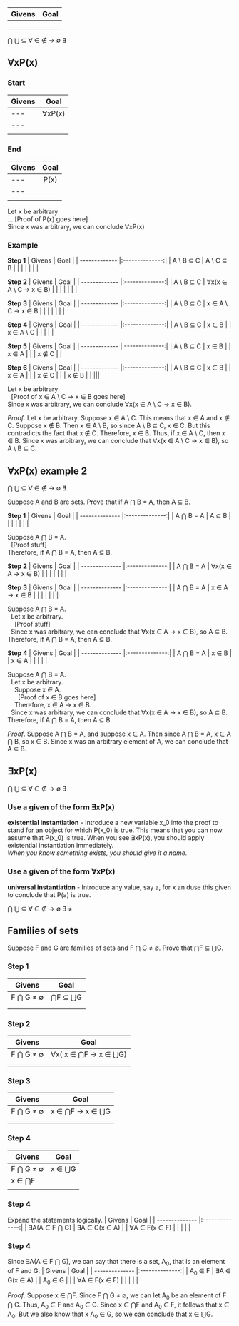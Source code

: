 | Givens         | Goal           | 
| -------------- |:--------------:| 
|                |                | 
|                |                | 
|                |                | 

⋂ ⋃ ⊆ ∀ ∈ ∉ → ∅ ∃ &nbsp;&nbsp;


## ∀xP(x)

### Start
| Givens         | Goal           | 
| ------------- |:--------------:| 
|      ---      |    ∀xP(x)      | 
|      ---      |                | 
|               |                | 


### End

| Givens         | Goal           | 
| ------------- |:--------------:| 
|      ---      |    P(x)        | 
|      ---      |                | 
|               |                | 

Let x be arbitrary  
... [Proof of P(x) goes here]  
Since x was arbitrary, we can conclude ∀xP(x)

### Example

**Step 1**
| Givens         | Goal           | 
| ------------- |:--------------:| 
|   A \ B ⊆ C   |  A \ C ⊆ B     | 
|               |                | 
|               |                | 

**Step 2**
| Givens         | Goal           | 
| ------------- |:--------------:| 
|   A \ B ⊆ C   |  ∀x(x ∈ A \ C → x ∈ B) | 
|               |                | 
|               |                | 

**Step 3**
| Givens         | Goal           | 
| ------------- |:--------------:| 
|   A \ B ⊆ C   |  x ∈ A \ C → x ∈ B | 
|               |                | 
|               |                | 

**Step 4**
| Givens         | Goal           | 
| ------------- |:--------------:| 
|   A \ B ⊆ C   |     x ∈ B      | 
|   x ∈ A \ C   |                | 
|               |                | 

**Step 5**
| Givens         | Goal           | 
| ------------- |:--------------:| 
|   A \ B ⊆ C   |     x ∈ B      | 
|   x ∈ A       |                | 
|   x ∉ C       |                |

**Step 6**
| Givens         | Goal           | 
| ------------- |:--------------:| 
|   A \ B ⊆ C   |     x ∈ B      | 
|   x ∈ A       |                | 
|   x ∉ C       |                |
|   x ∉ B       |                |
|||

Let x be arbitrary  
&nbsp;&nbsp;[Proof of x ∈ A \ C -> x ∈ B goes here]  
Since x was arbitrary, we can conclude ∀x(x ∈ A \ C → x ∈ B).

_Proof_. Let x be arbitrary. Suppose x ∈ A \ C. This means that x ∈ A and x ∉ C. Suppose x ∉ B. Then x ∈ A \ B, so since A \ B ⊆ C, x ∈ C. But this contradicts the fact that x ∉ C. Therefore, x ∈ B. Thus, if x ∈ A \ C, then x ∈ B. Since x was arbitrary, we can conclude that ∀x(x ∈ A \ C → x ∈ B), so A \ B ⊆ C.

## ∀xP(x) example 2

⋂ ⋃ ⊆ ∀ ∈ ∉ → ∅ ∃ &nbsp;&nbsp;

Suppose A and B are sets. Prove that if A ⋂ B = A, then A ⊆ B.

**Step 1**
| Givens         | Goal           | 
| -------------- |:--------------:| 
|  A ⋂ B = A     |     A ⊆ B      | 
|                |                | 
|                |                | 

Suppose A ⋂ B = A.  
&nbsp;&nbsp;[Proof stuff]  
Therefore, if A ⋂ B = A, then A ⊆ B. 

**Step 2**
| Givens         | Goal           | 
| -------------- |:--------------:| 
|  A ⋂ B = A     | ∀x(x ∈ A → x ∈ B) | 
|                |                | 
|                |                | 


**Step 3**
| Givens         | Goal           | 
| -------------- |:--------------:| 
|  A ⋂ B = A     | x ∈ A → x ∈ B  | 
|                |                | 
|                |                | 

Suppose A ⋂ B = A.  
&nbsp;&nbsp;Let x be arbitrary.  
&nbsp;&nbsp;&nbsp;&nbsp;[Proof stuff]    
&nbsp;&nbsp;Since x was arbitrary, we can conclude that ∀x(x ∈ A → x ∈ B), so A ⊆ B.  
Therefore, if A ⋂ B = A, then A ⊆ B. 

**Step 4**
| Givens         | Goal           | 
| -------------- |:--------------:| 
|  A ⋂ B = A     |    x ∈ B       | 
|  x ∈ A         |                | 
|                |                | 

Suppose A ⋂ B = A.  
&nbsp;&nbsp;Let x be arbitrary.  
&nbsp;&nbsp;&nbsp;&nbsp;Suppose x ∈ A.  
&nbsp;&nbsp;&nbsp;&nbsp;&nbsp;&nbsp;[Proof of x ∈ B goes here]  
&nbsp;&nbsp;&nbsp;&nbsp;Therefore, x ∈ A → x ∈ B.  
&nbsp;&nbsp;Since x was arbitrary, we can conclude that ∀x(x ∈ A → x ∈ B), so A ⊆ B.  
Therefore, if A ⋂ B = A, then A ⊆ B. 

_Proof_. Suppose A ⋂ B = A, and suppose x ∈ A. Then since A ⋂ B = A, x ∈ A ⋂ B, so x ∈ B. Since x was an arbitrary element of A, we can conclude that A ⊆ B.  


## ∃xP(x)

⋂ ⋃ ⊆ ∀ ∈ ∉ → ∅ ∃ &nbsp;&nbsp;

### Use a given of the form ∃xP(x)
**existential instantiation** - Introduce a new variable x_0 into the proof to stand for an object for which P(x_0) is true. This means that you can now assume that P(x_0) is true. When you see ∃xP(x), you should apply existential instantiation immediately.  
_When you know something exists, you should give it a name._

### Use a given of the form ∀xP(x)
**universal instantiation** - Introduce any value, say a, for x an duse this given to conclude that P(a) is true.


⋂ ⋃ ⊆ ∀ ∈ ∉ → ∅ ∃ ≠ &nbsp;&nbsp;


## Families of sets

Suppose F and G are families of sets and F ⋂ G ≠ ∅. Prove that ⋂F ⊆ ⋃G.

### Step 1
| Givens         | Goal           | 
| -------------- |:--------------:| 
|   F ⋂ G ≠ ∅    |    ⋂F ⊆ ⋃G     | 
|                |                | 
|                |                | 

### Step 2
| Givens         | Goal           | 
| -------------- |:--------------:| 
|   F ⋂ G ≠ ∅    |   ∀x( x ∈ ⋂F → x ∈ ⋃G)     | 
|                |                | 
|                |                | 

### Step 3
| Givens         | Goal           | 
| -------------- |:--------------:| 
|   F ⋂ G ≠ ∅    |   x ∈ ⋂F → x ∈ ⋃G     | 
|                |                | 
|                |                | 

### Step 4
| Givens         | Goal           | 
| -------------- |:--------------:| 
|   F ⋂ G ≠ ∅    |   x ∈ ⋃G       | 
|    x ∈ ⋂F      |                | 
|                |                | 

### Step 4
Expand the statements logically.
| Givens         | Goal           | 
| -------------- |:--------------:| 
|  ∃A(A ∈ F ⋂ G) | ∃A ∈ G(x ∈ A)  | 
|  ∀A ∈ F(x ∈ F) |                | 
|                |                | 

### Step 4
Since ∃A(A ∈ F ⋂ G), we can say that there is a set, A<sub>0</sub>, that is an element of F and G.
| Givens         | Goal           | 
| -------------- |:--------------:| 
|  A<sub>0</sub> ∈ F       | ∃A ∈ G(x ∈ A)  | 
|  A<sub>0</sub> ∈ G       |                |
|  ∀A ∈ F(x ∈ F) |                | 
|                |                | 

_Proof_. Suppose x ∈ ⋂F. Since F ⋂ G ≠ ∅, we can let A<sub>0</sub> be an element of F ⋂ G. Thus, A<sub>0</sub> ∈ F and A<sub>0</sub> ∈ G. Since x ∈ ⋂F and A<sub>0</sub> ∈ F, it follows that x ∈ A<sub>0</sub>. But we also know that x A<sub>0</sub> ∈ G, so we can conclude that x ∈ ⋃G.